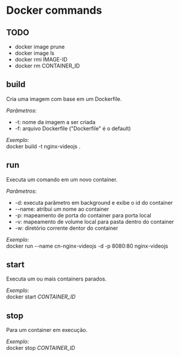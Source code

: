 
# Docker commands

## TODO
* docker image prune
* docker image ls
* docker rmi IMAGE-ID
* docker rm CONTAINER_ID

## build

Cria uma imagem com base em um Dockerfile.

*Parâmetros*:   
* -t: nome da imagem a ser criada   
* -f: arquivo Dockerfile ("Dockerfile" é o default)   

*Exemplo*:  
docker build -t nginx-videojs .

## run

Executa um comando em um novo container.

*Parâmetros*:   
* -d: executa parâmetro em background e exibe o id do container
* --name: atribui um nome ao container
* -p: mapeamento de porta do container para porta local
* -v: mapeamento de volume local para pasta dentro do container
* -w: diretório corrente dentor do container

*Exemplo*:  
docker run --name cn-nginx-videojs -d -p 8080:80 nginx-videojs

## start

Executa um ou mais containers parados.

*Exemplo*:  
docker start *CONTAINER_ID*

## stop

Para um container em execução.

*Exemplo*:  
docker stop *CONTAINER_ID*
